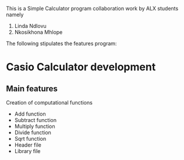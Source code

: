 This is a  Simple Calculator program collaboration work by ALX students namely 
1. Linda Ndlovu
2. Nkosikhona Mhlope

The following stipulates the features program:

# Casio Calculator development
## Main features
Creation of computational functions
* Add function
* Subtract function
* Multiply function
* Divide function
* Sqrt function
* Header file
* Library file
